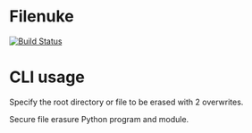# Filenuke

[![Build Status](https://travis-ci.org/beardog108/filenuke.svg?branch=master)](https://travis-ci.org/beardog108/filenuke)

# CLI usage

Specify the root directory or file to be erased with 2 overwrites.

Secure file erasure Python program and module.